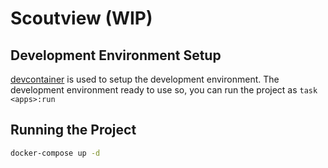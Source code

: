 # Scoutview (WIP)

## Development Environment Setup

[devcontainer](https://code.visualstudio.com/docs/devcontainers/containers) is used to setup the development environment. The development environment ready to use so, you can run the project as `task <apps>:run`

## Running the Project

```bash
docker-compose up -d
```

